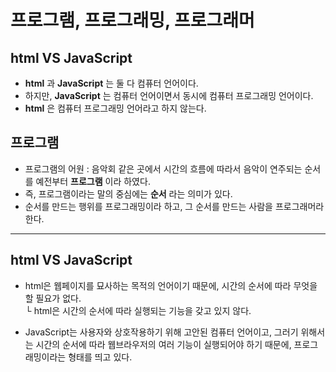 # 프로그램, 프로그래밍, 프로그래머

## html VS JavaScript
* __html__ 과 __JavaScript__ 는 둘 다 컴퓨터 언어이다.
* 하지만, __JavaScript__ 는 컴퓨터 언어이면서 동시에 컴퓨터 프로그래밍 언어이다.
* __html__ 은 컴퓨터 프로그래밍 언어라고 하지 않는다.

## 프로그램
* 프로그램의 어원 : 음악회 같은 곳에서 시간의 흐름에 따라서 음악이 연주되는 순서를 예전부터 __프로그램__ 이라 하였다.
* 즉, 프로그램이라는 말의 중심에는 __순서__ 라는 의미가 있다.
* 순서를 만드는 행위를 프로그래밍이라 하고, 그 순서를 만드는 사람을 프로그래머라 한다.

---

## html VS JavaScript
* html은 웹페이지를 묘사하는 목적의 언어이기 때문에, 시간의 순서에 따라 무엇을 할 필요가 없다.  
└ html은 시간의 순서에 따라 실행되는 기능을 갖고 있지 않다.  
  
* JavaScript는 사용자와 상호작용하기 위해 고안된 컴퓨터 언어이고, 그러기 위해서는 시간의 순서에 따라 웹브라우저의 여러 기능이 실행되어야 하기 때문에, 프로그래밍이라는 형태를 띄고 있다.
